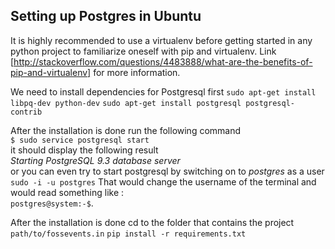 <h2> Setting up Postgres in Ubuntu</h2>

It is highly recommended to use a virtualenv before getting started in any python project to familiarize oneself with pip and virtualenv. Link [http://stackoverflow.com/questions/4483888/what-are-the-benefits-of-pip-and-virtualenv] for more information.

We need to install dependencies for Postgresql first 
     `sudo apt-get install libpq-dev python-dev`
     `sudo apt-get install postgresql postgresql-contrib` 
<br>

After the installation is done run the following command<br>
    `$ sudo service postgresql start` 
    <br>it should display the following result <br>
    _Starting PostgreSQL 9.3 database server_ <br>
    or you can even try to start postgresql by switching on to _postgres_ as a user
    `sudo -i -u postgres`
    That would change the username of the terminal and would read something like : <br>`postgres@system:-$`.<br>

After the installation is done cd to the folder that contains the project
<br>
`path/to/fossevents.in`
`pip install -r requirements.txt`